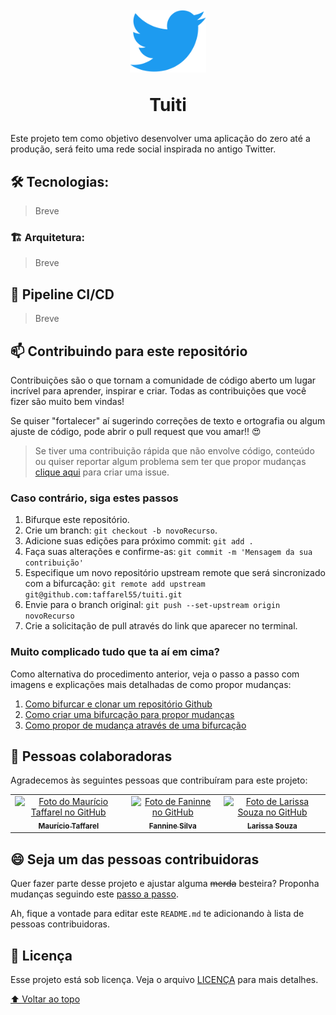 <h1 id="inicio" align="center">
  <br>
  <img src="assets/logo.png" alt="Twitter Logo" height="100">

  <br>

Tuiti

</h1>

Este projeto tem como objetivo desenvolver uma aplicação do zero até a produção, será feito uma rede social inspirada no antigo Twitter.

## 🛠️ Tecnologias:

> Breve

<!-- - **Frontend**: React
- **Backend**: Node.js & Express
- **Controle de versão**: Git
- **Testes**: Jest (para testes unitários)
- **Containers**: Docker
- **Orquestração de containers**: Kubernetes
- **Servidor web**: Nginx
- **Cloud Provider Gerenciamento de DNS**: Digital Ocean
- **Provisionamento de infraestrutura**: Terraform
- **CI/CD**: GitLab -->

### 🏗 Arquitetura:

> Breve

## 🦊 Pipeline CI/CD

> Breve

<h2 id="contribuir">📫 Contribuindo para este repositório</h2>

Contribuições são o que tornam a comunidade de código aberto um lugar incrível para aprender, inspirar e criar. Todas as contribuições que você fizer são muito bem vindas!

Se quiser "fortalecer" aí sugerindo correções de texto e ortografia ou algum ajuste de código, pode abrir o pull request que vou amar!! :heart_eyes:

> Se tiver uma contribuição rápida que não envolve código, conteúdo ou quiser reportar algum problema sem ter que propor mudanças [clique aqui](https://github.com/taffarel55/tuiti/issues/new) para criar uma issue.

### Caso contrário, siga estes passos

1. Bifurque este repositório.
2. Crie um branch: `git checkout -b novoRecurso`.
3. Adicione suas edições para próximo commit: `git add .`
4. Faça suas alterações e confirme-as: `git commit -m 'Mensagem da sua contribuição'`
5. Especifique um novo repositório upstream remote que será sincronizado com a bifurcação: `git remote add upstream git@github.com:taffarel55/tuiti.git`
6. Envie para o branch original: `git push --set-upstream origin novoRecurso`
7. Crie a solicitação de pull através do link que aparecer no terminal.

### Muito complicado tudo que ta aí em cima?

Como alternativa do procedimento anterior, veja o passo a passo com imagens e explicações mais detalhadas de como propor mudanças:

1. [Como bifurcar e clonar um repositório Github](https://docs.github.com/pt/github/getting-started-with-github/quickstart/fork-a-repo)
2. [Como criar uma bifurcação para propor mudanças](https://docs.github.com/pt/pull-requests/collaborating-with-pull-requests/proposing-changes-to-your-work-with-pull-requests/creating-and-deleting-branches-within-your-repository)
3. [Como propor de mudança através de uma bifurcação](https://docs.github.com/pt/github/collaborating-with-pull-requests/proposing-changes-to-your-work-with-pull-requests/creating-a-pull-request-from-a-fork)

## 🤝 Pessoas colaboradoras

Agradecemos às seguintes pessoas que contribuíram para este projeto:

<table>
  <tr>
    <td align="center">
      <a href="https://github.com/taffarel55">
        <img src="https://avatars3.githubusercontent.com/u/18634201" width="100px;" alt="Foto do Maurício Taffarel no GitHub"/><br>
        <sub>
          <b>Maurício Taffarel</b>
        </sub>
      </a>
    </td>
    <td align="center">
      <a href="https://github.com/Fannine2/">
        <img src="https://avatars3.githubusercontent.com/u/88807927" width="100px;" alt="Foto de Faninne no GitHub"/><br>
        <sub>
          <b>Fannine Silva</b>
        </sub>
      </a>
    </td> 
    <td align="center">
      <a href="https://github.com/Fannine2/">
        <img src="https://avatars3.githubusercontent.com/u/141071212" width="100px;" alt="Foto de Larissa Souza no GitHub"/><br>
        <sub>
          <b>Larissa Souza</b>
        </sub>
      </a>
    </td>
  </tr>
</table>

## 😄 Seja um das pessoas contribuidoras<br>

Quer fazer parte desse projeto e ajustar alguma ~~merda~~ besteira? Proponha mudanças seguindo este [passo a passo](#contribuir).

Ah, fique a vontade para editar este `README.md` te adicionando à lista de pessoas contribuidoras.

## 📝 Licença

Esse projeto está sob licença. Veja o arquivo [LICENÇA](LICENSE) para mais detalhes.

[⬆ Voltar ao topo](#inicio)<br>
